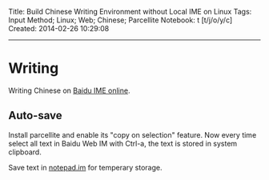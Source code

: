 Title: Build Chinese Writing Environment without Local IME on Linux
Tags: Input Method; Linux; Web; Chinese; Parcellite
Notebook: t [t/j/o/y/c]
Created: 2014-02-26 10:29:08

------

# Writing

Writing Chinese on [Baidu IME online](http://shurufa.baidu.com/online.html).

## Auto-save

Install parcellite and enable its "copy on selection" feature.
Now every time select all text in Baidu Web IM with Ctrl-a, the text is stored in system clipboard.

Save text in [notepad.im](http://notepad.im) for temperary storage.
